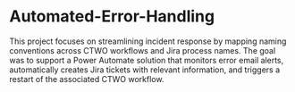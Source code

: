 # Automated-Error-Handling
This project focuses on streamlining incident response by mapping naming conventions across CTWO workflows and Jira process names. The goal was to support a Power Automate solution that monitors error email alerts, automatically creates Jira tickets with relevant information, and triggers a restart of the associated CTWO workflow.
